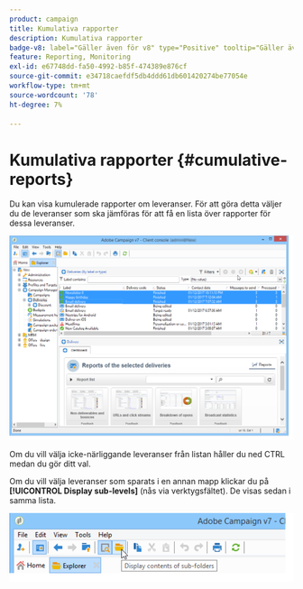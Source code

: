 ```yaml
---
product: campaign
title: Kumulativa rapporter
description: Kumulativa rapporter
badge-v8: label="Gäller även för v8" type="Positive" tooltip="Gäller även Campaign v8"
feature: Reporting, Monitoring
exl-id: e67748dd-fa50-4992-b85f-474389e876cf
source-git-commit: e34718caefdf5db4ddd61db601420274be77054e
workflow-type: tm+mt
source-wordcount: '78'
ht-degree: 7%

---
```


# Kumulativa rapporter {#cumulative-reports}



Du kan visa kumulerade rapporter om leveranser. För att göra detta väljer du de leveranser som ska jämföras för att få en lista över rapporter för dessa leveranser.

![](assets/s_ncs_user_report_compare_tab.png)

Om du vill välja icke-närliggande leveranser från listan håller du ned CTRL medan du gör ditt val.

Om du vill välja leveranser som sparats i en annan mapp klickar du på **[!UICONTROL Display sub-levels]** (nås via verktygsfältet). De visas sedan i samma lista.

![](assets/s_ncs_user_display_children_icon.png)
